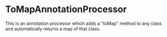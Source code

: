 # ToMapAnnotationProcessor
This is an annotation processor which adds a "toMap" method to any class and automatically returns a map of that class.
